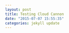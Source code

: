 ```yaml
---
layout: post
title: Testing Cloud Cannon
date: "2015-07-07 15:55:35"
categories: jekyll update
---
```

